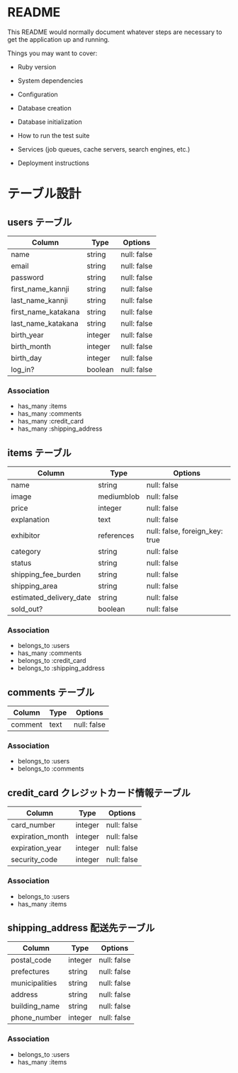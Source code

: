 # README

This README would normally document whatever steps are necessary to get the
application up and running.

Things you may want to cover:

* Ruby version

* System dependencies

* Configuration

* Database creation

* Database initialization

* How to run the test suite

* Services (job queues, cache servers, search engines, etc.)

* Deployment instructions

# テーブル設計

## users テーブル

| Column              | Type    | Options     |
| ------------------- | ------- | ----------- |
| name                | string  | null: false |
| email               | string  | null: false |
| password            | string  | null: false |
| first_name_kannji   | string  | null: false |
| last_name_kannji    | string  | null: false |
| first_name_katakana | string  | null: false |
| last_name_katakana  | string  | null: false |
| birth_year          | integer | null: false |
| birth_month         | integer | null: false |
| birth_day           | integer | null: false |
| log_in?             | boolean | null: false |


### Association

- has_many :items
- has_many :comments
- has_many :credit_card
- has_many :shipping_address

## items テーブル

| Column                  | Type       | Options                        |
| ----------------------- | ---------- | ------------------------------ |
| name                    | string     | null: false                    |
| image                   | mediumblob | null: false                    |
| price                   | integer    | null: false                    |
| explanation             | text       | null: false                    |
| exhibitor               | references | null: false, foreign_key: true |
| category                | string     | null: false                    |
| status                  | string     | null: false                    |
| shipping_fee_burden     | string     | null: false                    |
| shipping_area           | string     | null: false                    |
| estimated_delivery_date | string     | null: false                    |
| sold_out?               | boolean    | null: false                    |

### Association

- belongs_to :users
- has_many :comments
- belongs_to :credit_card
- belongs_to :shipping_address

## comments テーブル

| Column              | Type    | Options     |
| ------------------- | ------- | ----------- |
| comment             | text    | null: false |

### Association

- belongs_to :users
- belongs_to :comments

## credit_card クレジットカード情報テーブル

| Column           | Type    | Options     |
| ---------------- | ------- | ----------- |
| card_number      | integer | null: false |
| expiration_month | integer | null: false |
| expiration_year  | integer | null: false |
| security_code    | integer | null: false |

### Association

- belongs_to :users
- has_many :items

## shipping_address 配送先テーブル

| Column         | Type    | Options     |
| -------------- | ------- | ----------- |
| postal_code    | integer | null: false |
| prefectures    | string  | null: false |
| municipalities | string  | null: false |
| address        | string  | null: false |
| building_name  | string  | null: false |
| phone_number   | integer | null: false |

### Association

- belongs_to :users
- has_many :items